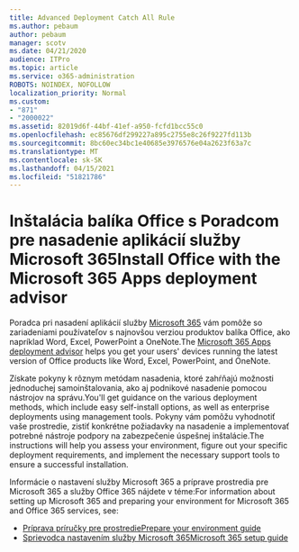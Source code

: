```yaml
---
title: Advanced Deployment Catch All Rule
ms.author: pebaum
author: pebaum
manager: scotv
ms.date: 04/21/2020
audience: ITPro
ms.topic: article
ms.service: o365-administration
ROBOTS: NOINDEX, NOFOLLOW
localization_priority: Normal
ms.custom:
- "871"
- "2000022"
ms.assetid: 82019d6f-44bf-41ef-a950-fcfd1bcc55c0
ms.openlocfilehash: ec85676df299227a895c2755e8c26f9227fd113b
ms.sourcegitcommit: 8bc60ec34bc1e40685e3976576e04a2623f63a7c
ms.translationtype: MT
ms.contentlocale: sk-SK
ms.lasthandoff: 04/15/2021
ms.locfileid: "51821786"
---
```

# <a name="install-office-with-the-microsoft-365-apps-deployment-advisor"></a><span data-ttu-id="d3709-102">Inštalácia balíka Office s Poradcom pre nasadenie aplikácií služby Microsoft 365</span><span class="sxs-lookup"><span data-stu-id="d3709-102">Install Office with the Microsoft 365 Apps deployment advisor</span></span>

<span data-ttu-id="d3709-103">Poradca pri nasadení aplikácií služby [Microsoft 365](https://go.microsoft.com/fwlink/?linkid=2145748) vám pomôže so zariadeniami používateľov s najnovšou verziou produktov balíka Office, ako napríklad Word, Excel, PowerPoint a OneNote.</span><span class="sxs-lookup"><span data-stu-id="d3709-103">The [Microsoft 365 Apps deployment advisor](https://go.microsoft.com/fwlink/?linkid=2145748) helps you get your users' devices running the latest version of Office products like Word, Excel, PowerPoint, and OneNote.</span></span>
  
<span data-ttu-id="d3709-104">Získate pokyny k rôznym metódam nasadenia, ktoré zahŕňajú možnosti jednoduchej samoinštalovania, ako aj podnikové nasadenie pomocou nástrojov na správu.</span><span class="sxs-lookup"><span data-stu-id="d3709-104">You'll get guidance on the various deployment methods, which include easy self-install options, as well as enterprise deployments using management tools.</span></span> <span data-ttu-id="d3709-105">Pokyny vám pomôžu vyhodnotiť vaše prostredie, zistiť konkrétne požiadavky na nasadenie a implementovať potrebné nástroje podpory na zabezpečenie úspešnej inštalácie.</span><span class="sxs-lookup"><span data-stu-id="d3709-105">The instructions will help you assess your environment, figure out your specific deployment requirements, and implement the necessary support tools to ensure a successful installation.</span></span>
  
<span data-ttu-id="d3709-106">Informácie o nastavení služby Microsoft 365 a príprave prostredia pre Microsoft 365 a služby Office 365 nájdete v téme:</span><span class="sxs-lookup"><span data-stu-id="d3709-106">For information about setting up Microsoft 365 and preparing your environment for Microsoft 365 and Office 365 services, see:</span></span>

- [<span data-ttu-id="d3709-107">Príprava príručky pre prostredie</span><span class="sxs-lookup"><span data-stu-id="d3709-107">Prepare your environment guide</span></span>](https://go.microsoft.com/fwlink/?linkid=2005213)
- [<span data-ttu-id="d3709-108">Sprievodca nastavením služby Microsoft 365</span><span class="sxs-lookup"><span data-stu-id="d3709-108">Microsoft 365 setup guide</span></span>](https://go.microsoft.com/fwlink/?linkid=2072646)

